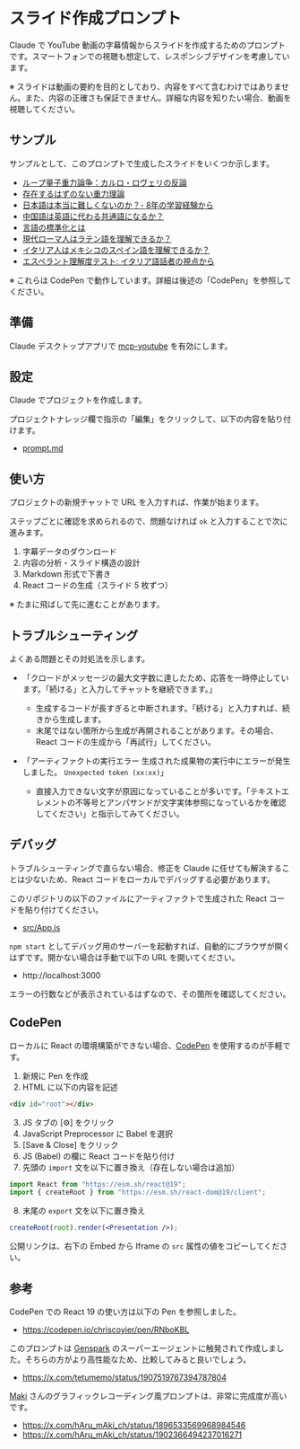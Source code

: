 # スライド作成プロンプト

Claude で YouTube 動画の字幕情報からスライドを作成するためのプロンプトです。スマートフォンでの視聴も想定して、レスポンシブデザインを考慮しています。

※ スライドは動画の要約を目的としており、内容をすべて含むわけではありません。また、内容の正確さも保証できません。詳細な内容を知りたい場合、動画を視聴してください。

## サンプル

サンプルとして、このプロンプトで生成したスライドをいくつか示します。

- [ループ量子重力論争：カルロ・ロヴェリの反論](https://codepen.io/7shi/embed/LEYooBK?default-tab=result)
- [存在するはずのない重力理論](https://codepen.io/7shi/embed/QwWRPvL?default-tab=result)
- [日本語は本当に難しくないのか？- 8年の学習経験から](https://codepen.io/7shi/embed/EaxzzGr?default-tab=result)
- [中国語は英語に代わる共通語になるか？](https://codepen.io/7shi/embed/XJWwLbQ?default-tab=result)
- [言語の標準化とは](https://codepen.io/7shi/embed/ByaegbO?default-tab=result)
- [現代ローマ人はラテン語を理解できるか？](https://codepen.io/7shi/embed/xbxNNeN?default-tab=result)
- [イタリア人はメキシコのスペイン語を理解できるか？](https://codepen.io/7shi/embed/YPzboQN?default-tab=result)
- [エスペラント理解度テスト: イタリア語話者の視点から](https://codepen.io/7shi/embed/zxYQgoo?default-tab=result)

※ これらは CodePen で動作しています。詳細は後述の「CodePen」を参照してください。

## 準備

Claude デスクトップアプリで [mcp-youtube](https://github.com/anaisbetts/mcp-youtube) を有効にします。

## 設定

Claude でプロジェクトを作成します。

プロジェクトナレッジ欄で指示の「編集」をクリックして、以下の内容を貼り付けます。

- [prompt.md](prompt.md)

## 使い方

プロジェクトの新規チャットで URL を入力すれば、作業が始まります。

ステップごとに確認を求められるので、問題なければ `ok` と入力することで次に進みます。

1. 字幕データのダウンロード
2. 内容の分析・スライド構造の設計
3. Markdown 形式で下書き
4. React コードの生成（スライド 5 枚ずつ）

※ たまに飛ばして先に進むことがあります。

## トラブルシューティング

よくある問題とその対処法を示します。

- 「クロードがメッセージの最大文字数に達したため、応答を一時停止しています。「続ける」と入力してチャットを継続できます。」
  - 生成するコードが長すぎると中断されます。「続ける」と入力すれば、続きから生成します。
  - 末尾ではない箇所から生成が再開されることがあります。その場合、React コードの生成から「再試行」してください。

- 「アーティファクトの実行エラー 生成された成果物の実行中にエラーが発生しました。 `Unexpected token (xx:xx)`」
  - 直接入力できない文字が原因になっていることが多いです。「テキストエレメントの不等号とアンパサンドが文字実体参照になっているかを確認してください」と指示してみてください。

## デバッグ

トラブルシューティングで直らない場合、修正を Claude に任せても解決することは少ないため、React コードをローカルでデバッグする必要があります。

このリポジトリの以下のファイルにアーティファクトで生成された React コードを貼り付けてください。

- [src/App.js](src/App.js)

`npm start` としてデバッグ用のサーバーを起動すれば、自動的にブラウザが開くはずです。開かない場合は手動で以下の URL を開いてください。

- http://localhost:3000

エラーの行数などが表示されているはずなので、その箇所を確認してください。

## CodePen

ローカルに React の環境構築ができない場合、[CodePen](https://codepen.io/) を使用するのが手軽です。

1. 新規に Pen を作成
2. HTML に以下の内容を記述
```html
<div id="root"></div>
```
3. JS タブの [⚙] をクリック
4. JavaScript Preprocessor に Babel を選択
5. [Save & Close] をクリック
6. JS (Babel) の欄に React コードを貼り付け
7. 先頭の `import` 文を以下に置き換え（存在しない場合は追加）
```jsx
import React from "https://esm.sh/react@19";
import { createRoot } from "https://esm.sh/react-dom@19/client";
```
8. 末尾の `export` 文を以下に置き換え
```jsx
createRoot(root).render(<Presentation />);
```

公開リンクは、右下の Embed から Iframe の `src` 属性の値をコピーしてください。

## 参考

CodePen での React 19 の使い方は以下の Pen を参照しました。

- https://codepen.io/chriscoyier/pen/RNboKBL

このプロンプトは [Genspark](https://www.genspark.ai/) のスーパーエージェントに触発されて作成しました。そちらの方がより高性能なため、比較してみると良いでしょう。

- https://x.com/tetumemo/status/1907519767394787804

[Maki](https://github.com/Sunwood-ai-labs) さんのグラフィックレコーディング風プロンプトは、非常に完成度が高いです。

- https://x.com/hAru_mAki_ch/status/1896533569968984546
- https://x.com/hAru_mAki_ch/status/1902366494237016271
